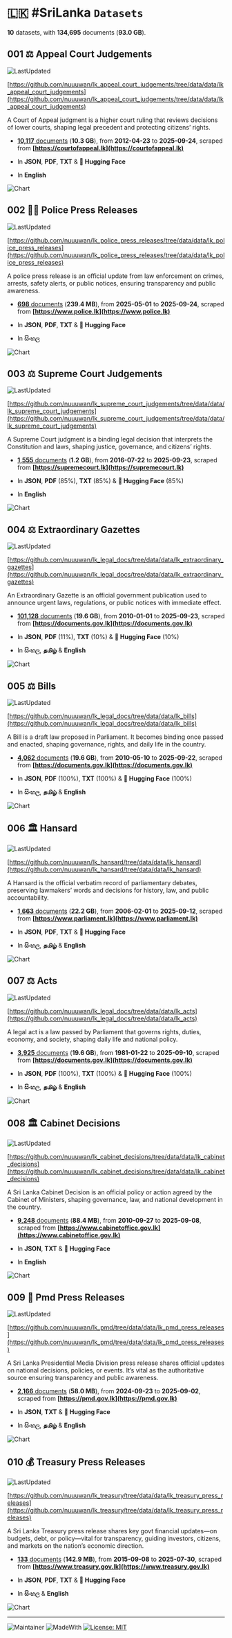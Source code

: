 # 🇱🇰 #SriLanka `Datasets`

**10** datasets, with **134,695** documents (**93.0 GB**).

## 001 ⚖️ Appeal Court Judgements

![LastUpdated](https://img.shields.io/badge/last_updated-2025--09--24_15:21:05-green)

[https://github.com/nuuuwan/lk_appeal_court_judgements/tree/data/data/lk_appeal_court_judgements](https://github.com/nuuuwan/lk_appeal_court_judgements/tree/data/data/lk_appeal_court_judgements)

A Court of Appeal judgment is a higher court ruling that reviews decisions of lower courts, shaping legal precedent and protecting citizens’ rights.

- [**10,117** documents](https://github.com/nuuuwan/lk_appeal_court_judgements/tree/data/data/lk_appeal_court_judgements) (**10.3 GB**), from **2012-04-23** to **2025-09-24**, scraped from **[https://courtofappeal.lk](https://courtofappeal.lk)**

- In **JSON**, **PDF**, **TXT** & **🤗 Hugging Face**

- In **English**

![Chart](https://raw.githubusercontent.com/nuuuwan/lk_appeal_court_judgements/refs/heads/data/data/lk_appeal_court_judgements/docs_by_year_and_lang.png)

## 002 👮‍♂️ Police Press Releases

![LastUpdated](https://img.shields.io/badge/last_updated-2025--09--24_14:10:44-green)

[https://github.com/nuuuwan/lk_police_press_releases/tree/data/data/lk_police_press_releases](https://github.com/nuuuwan/lk_police_press_releases/tree/data/data/lk_police_press_releases)

A police press release is an official update from law enforcement on crimes, arrests, safety alerts, or public notices, ensuring transparency and public awareness.

- [**698** documents](https://github.com/nuuuwan/lk_police_press_releases/tree/data/data/lk_police_press_releases) (**239.4 MB**), from **2025-05-01** to **2025-09-24**, scraped from **[https://www.police.lk](https://www.police.lk)**

- In **JSON**, **PDF**, **TXT** & **🤗 Hugging Face**

- In **සිංහල**

![Chart](https://raw.githubusercontent.com/nuuuwan/lk_police_press_releases/refs/heads/data/data/lk_police_press_releases/docs_by_month_and_lang.png)

## 003 ⚖️ Supreme Court Judgements

![LastUpdated](https://img.shields.io/badge/last_updated-2025--09--24_15:14:51-green)

[https://github.com/nuuuwan/lk_supreme_court_judgements/tree/data/data/lk_supreme_court_judgements](https://github.com/nuuuwan/lk_supreme_court_judgements/tree/data/data/lk_supreme_court_judgements)

A Supreme Court judgment is a binding legal decision that interprets the Constitution and laws, shaping justice, governance, and citizens’ rights.

- [**1,555** documents](https://github.com/nuuuwan/lk_supreme_court_judgements/tree/data/data/lk_supreme_court_judgements) (**1.2 GB**), from **2016-07-22** to **2025-09-23**, scraped from **[https://supremecourt.lk](https://supremecourt.lk)**

- In **JSON**, **PDF** (85%), **TXT** (85%) & **🤗 Hugging Face** (85%)

- In **English**

![Chart](https://raw.githubusercontent.com/nuuuwan/lk_supreme_court_judgements/refs/heads/data/data/lk_supreme_court_judgements/docs_by_year_and_lang.png)

## 004 ⚖️ Extraordinary Gazettes

![LastUpdated](https://img.shields.io/badge/last_updated-2025--09--24_15:26:28-green)

[https://github.com/nuuuwan/lk_legal_docs/tree/data/data/lk_extraordinary_gazettes](https://github.com/nuuuwan/lk_legal_docs/tree/data/data/lk_extraordinary_gazettes)

An Extraordinary Gazette is an official government publication used to announce urgent laws, regulations, or public notices with immediate effect.

- [**101,128** documents](https://github.com/nuuuwan/lk_legal_docs/tree/data/data/lk_extraordinary_gazettes) (**19.6 GB**), from **2010-01-01** to **2025-09-23**, scraped from **[https://documents.gov.lk](https://documents.gov.lk)**

- In **JSON**, **PDF** (11%), **TXT** (10%) & **🤗 Hugging Face** (10%)

- In **සිංහල**, **தமிழ்** & **English**

![Chart](https://raw.githubusercontent.com/nuuuwan/lk_legal_docs/refs/heads/data/data/lk_extraordinary_gazettes/docs_by_year_and_lang.png)

## 005 ⚖️ Bills

![LastUpdated](https://img.shields.io/badge/last_updated-2025--09--24_15:13:56-green)

[https://github.com/nuuuwan/lk_legal_docs/tree/data/data/lk_bills](https://github.com/nuuuwan/lk_legal_docs/tree/data/data/lk_bills)

A Bill is a draft law proposed in Parliament. It becomes binding once passed and enacted, shaping governance, rights, and daily life in the country.

- [**4,062** documents](https://github.com/nuuuwan/lk_legal_docs/tree/data/data/lk_bills) (**19.6 GB**), from **2010-05-10** to **2025-09-22**, scraped from **[https://documents.gov.lk](https://documents.gov.lk)**

- In **JSON**, **PDF** (100%), **TXT** (100%) & **🤗 Hugging Face** (100%)

- In **සිංහල**, **தமிழ்** & **English**

![Chart](https://raw.githubusercontent.com/nuuuwan/lk_legal_docs/refs/heads/data/data/lk_bills/docs_by_year_and_lang.png)

## 006 🏛️ Hansard

![LastUpdated](https://img.shields.io/badge/last_updated-2025--09--24_14:39:20-green)

[https://github.com/nuuuwan/lk_hansard/tree/data/data/lk_hansard](https://github.com/nuuuwan/lk_hansard/tree/data/data/lk_hansard)

A Hansard is the official verbatim record of parliamentary debates, preserving lawmakers’ words and decisions for history, law, and public accountability.

- [**1,663** documents](https://github.com/nuuuwan/lk_hansard/tree/data/data/lk_hansard) (**22.2 GB**), from **2006-02-01** to **2025-09-12**, scraped from **[https://www.parliament.lk](https://www.parliament.lk)**

- In **JSON**, **PDF**, **TXT** & **🤗 Hugging Face**

- In **සිංහල**, **தமிழ்** & **English**

![Chart](https://raw.githubusercontent.com/nuuuwan/lk_hansard/refs/heads/data/data/lk_hansard/docs_by_year_and_lang.png)

## 007 ⚖️ Acts

![LastUpdated](https://img.shields.io/badge/last_updated-2025--09--24_15:19:08-green)

[https://github.com/nuuuwan/lk_legal_docs/tree/data/data/lk_acts](https://github.com/nuuuwan/lk_legal_docs/tree/data/data/lk_acts)

A legal act is a law passed by Parliament that governs rights, duties, economy, and society, shaping daily life and national policy.

- [**3,925** documents](https://github.com/nuuuwan/lk_legal_docs/tree/data/data/lk_acts) (**19.6 GB**), from **1981-01-22** to **2025-09-10**, scraped from **[https://documents.gov.lk](https://documents.gov.lk)**

- In **JSON**, **PDF** (100%), **TXT** (100%) & **🤗 Hugging Face** (100%)

- In **සිංහල**, **தமிழ்** & **English**

![Chart](https://raw.githubusercontent.com/nuuuwan/lk_legal_docs/refs/heads/data/data/lk_acts/docs_by_decade_and_lang.png)

## 008 🏛️ Cabinet Decisions

![LastUpdated](https://img.shields.io/badge/last_updated-2025--09--24_14:54:38-green)

[https://github.com/nuuuwan/lk_cabinet_decisions/tree/data/data/lk_cabinet_decisions](https://github.com/nuuuwan/lk_cabinet_decisions/tree/data/data/lk_cabinet_decisions)

A Sri Lanka Cabinet Decision is an official policy or action agreed by the Cabinet of Ministers, shaping governance, law, and national development in the country.

- [**9,248** documents](https://github.com/nuuuwan/lk_cabinet_decisions/tree/data/data/lk_cabinet_decisions) (**88.4 MB**), from **2010-09-27** to **2025-09-08**, scraped from **[https://www.cabinetoffice.gov.lk](https://www.cabinetoffice.gov.lk)**

- In **JSON**, **TXT** & **🤗 Hugging Face**

- In **English**

![Chart](https://raw.githubusercontent.com/nuuuwan/lk_cabinet_decisions/refs/heads/data/data/lk_cabinet_decisions/docs_by_year_and_lang.png)

## 009 📢 Pmd Press Releases

![LastUpdated](https://img.shields.io/badge/last_updated-2025--09--22_12:27:22-green)

[https://github.com/nuuuwan/lk_pmd/tree/data/data/lk_pmd_press_releases](https://github.com/nuuuwan/lk_pmd/tree/data/data/lk_pmd_press_releases)

A Sri Lanka Presidential Media Division press release shares official updates on national decisions, policies, or events. It’s vital as the authoritative source ensuring transparency and public awareness.

- [**2,166** documents](https://github.com/nuuuwan/lk_pmd/tree/data/data/lk_pmd_press_releases) (**58.0 MB**), from **2024-09-23** to **2025-09-02**, scraped from **[https://pmd.gov.lk](https://pmd.gov.lk)**

- In **JSON**, **TXT** & **🤗 Hugging Face**

- In **සිංහල**, **தமிழ்** & **English**

![Chart](https://raw.githubusercontent.com/nuuuwan/lk_pmd/refs/heads/data/data/lk_pmd_press_releases/docs_by_month_and_lang.png)

## 010 💰 Treasury Press Releases

![LastUpdated](https://img.shields.io/badge/last_updated-2025--09--24_15:08:37-green)

[https://github.com/nuuuwan/lk_treasury/tree/data/data/lk_treasury_press_releases](https://github.com/nuuuwan/lk_treasury/tree/data/data/lk_treasury_press_releases)

A Sri Lanka Treasury press release shares key govt financial updates—on budgets, debt, or policy—vital for transparency, guiding investors, citizens, and markets on the nation’s economic direction.

- [**133** documents](https://github.com/nuuuwan/lk_treasury/tree/data/data/lk_treasury_press_releases) (**142.9 MB**), from **2015-09-08** to **2025-07-30**, scraped from **[https://www.treasury.gov.lk](https://www.treasury.gov.lk)**

- In **JSON**, **PDF**, **TXT** & **🤗 Hugging Face**

- In **සිංහල** & **English**

![Chart](https://raw.githubusercontent.com/nuuuwan/lk_treasury/refs/heads/data/data/lk_treasury_press_releases/docs_by_year_and_lang.png)

---

![Maintainer](https://img.shields.io/badge/maintainer-nuuuwan-red)
![MadeWith](https://img.shields.io/badge/made_with-python-blue)
[![License: MIT](https://img.shields.io/badge/License-MIT-yellow.svg)](https://opensource.org/licenses/MIT)
